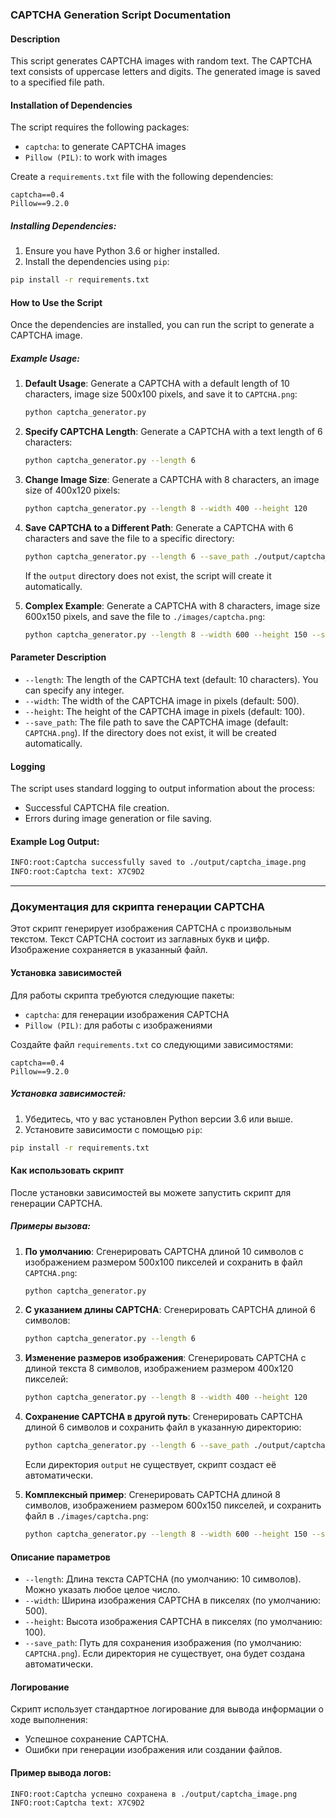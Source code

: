 ### CAPTCHA Generation Script Documentation

#### Description
This script generates CAPTCHA images with random text. The CAPTCHA text consists of uppercase letters and digits. The generated image is saved to a specified file path.

#### Installation of Dependencies
The script requires the following packages:
- `captcha`: to generate CAPTCHA images
- `Pillow (PIL)`: to work with images

Create a `requirements.txt` file with the following dependencies:
```text
captcha==0.4
Pillow==9.2.0
```

##### Installing Dependencies:
1. Ensure you have Python 3.6 or higher installed.
2. Install the dependencies using `pip`:

```bash
pip install -r requirements.txt
```

#### How to Use the Script
Once the dependencies are installed, you can run the script to generate a CAPTCHA image.

##### Example Usage:
1. **Default Usage**:
   Generate a CAPTCHA with a default length of 10 characters, image size 500x100 pixels, and save it to `CAPTCHA.png`:
   ```bash
   python captcha_generator.py
   ```

2. **Specify CAPTCHA Length**:
   Generate a CAPTCHA with a text length of 6 characters:
   ```bash
   python captcha_generator.py --length 6
   ```

3. **Change Image Size**:
   Generate a CAPTCHA with 8 characters, an image size of 400x120 pixels:
   ```bash
   python captcha_generator.py --length 8 --width 400 --height 120
   ```

4. **Save CAPTCHA to a Different Path**:
   Generate a CAPTCHA with 6 characters and save the file to a specific directory:

   ```bash
   python captcha_generator.py --length 6 --save_path ./output/captcha_image.png
   ```

   If the `output` directory does not exist, the script will create it automatically.

5. **Complex Example**:
   Generate a CAPTCHA with 8 characters, image size 600x150 pixels, and save the file to `./images/captcha.png`:
   ```bash
   python captcha_generator.py --length 8 --width 600 --height 150 --save_path ./images/captcha.png
   ```

#### Parameter Description
- `--length`: The length of the CAPTCHA text (default: 10 characters). You can specify any integer.
- `--width`: The width of the CAPTCHA image in pixels (default: 500).
- `--height`: The height of the CAPTCHA image in pixels (default: 100).
- `--save_path`: The file path to save the CAPTCHA image (default: `CAPTCHA.png`). If the directory does not exist, it will be created automatically.

#### Logging
The script uses standard logging to output information about the process:
- Successful CAPTCHA file creation.
- Errors during image generation or file saving.

#### Example Log Output:
```bash
INFO:root:Captcha successfully saved to ./output/captcha_image.png
INFO:root:Captcha text: X7C9D2
```
---

### Документация для скрипта генерации CAPTCHA
Этот скрипт генерирует изображения CAPTCHA с произвольным текстом. Текст CAPTCHA состоит из заглавных букв и цифр. Изображение сохраняется в указанный файл.

#### Установка зависимостей
Для работы скрипта требуются следующие пакеты:
- `captcha`: для генерации изображения CAPTCHA
- `Pillow (PIL)`: для работы с изображениями

Создайте файл `requirements.txt` со следующими зависимостями:
```text
captcha==0.4
Pillow==9.2.0
```

##### Установка зависимостей:
1. Убедитесь, что у вас установлен Python версии 3.6 или выше.
2. Установите зависимости с помощью `pip`:
```bash
pip install -r requirements.txt
```

#### Как использовать скрипт
После установки зависимостей вы можете запустить скрипт для генерации CAPTCHA.

##### Примеры вызова:
1. **По умолчанию**:
   Сгенерировать CAPTCHA длиной 10 символов с изображением размером 500x100 пикселей и сохранить в файл `CAPTCHA.png`:
   ```bash
   python captcha_generator.py
   ```

2. **С указанием длины CAPTCHA**:
   Сгенерировать CAPTCHA длиной 6 символов:
   ```bash
   python captcha_generator.py --length 6
   ```

3. **Изменение размеров изображения**:
   Сгенерировать CAPTCHA с длиной текста 8 символов, изображением размером 400x120 пикселей:
   ```bash
   python captcha_generator.py --length 8 --width 400 --height 120
   ```

4. **Сохранение CAPTCHA в другой путь**:
   Сгенерировать CAPTCHA длиной 6 символов и сохранить файл в указанную директорию:
   ```bash
   python captcha_generator.py --length 6 --save_path ./output/captcha_image.png
   ```

   Если директория `output` не существует, скрипт создаст её автоматически.

5. **Комплексный пример**:
   Сгенерировать CAPTCHA длиной 8 символов, изображением размером 600x150 пикселей, и сохранить файл в `./images/captcha.png`:
   ```bash
   python captcha_generator.py --length 8 --width 600 --height 150 --save_path ./images/captcha.png
   ```

#### Описание параметров
- `--length`: Длина текста CAPTCHA (по умолчанию: 10 символов). Можно указать любое целое число.
- `--width`: Ширина изображения CAPTCHA в пикселях (по умолчанию: 500).
- `--height`: Высота изображения CAPTCHA в пикселях (по умолчанию: 100).
- `--save_path`: Путь для сохранения изображения (по умолчанию: `CAPTCHA.png`). Если директория не существует, она будет создана автоматически.

#### Логирование
Скрипт использует стандартное логирование для вывода информации о ходе выполнения:
- Успешное сохранение CAPTCHA.
- Ошибки при генерации изображения или создании файлов.

#### Пример вывода логов:
```bash
INFO:root:Captcha успешно сохранена в ./output/captcha_image.png
INFO:root:Captcha text: X7C9D2
```
